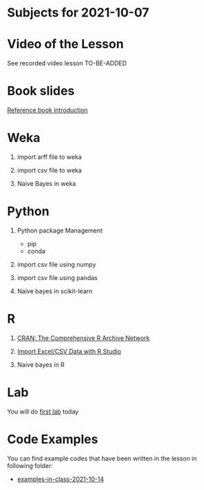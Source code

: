# Subjects for 2021-10-07

# Video of the Lesson

See recorded video lesson TO-BE-ADDED

# Book slides

[Reference book introduction](https://www-users.cse.umn.edu/~kumar001/dmbook/slides/chap1_intro.pptx)


# Weka

1. import arff file to weka
2. import csv file to weka

3. Naive Bayes in weka




# Python

1. Python package Management
    - pip
    - conda

2. import csv file using numpy


3. import csv file using pandas

4. Naive bayes in scikit-learn


# R 

1. [CRAN: The Comprehensive R Archive Network](../course-content/CRAN.md)
2. [Import Excel/CSV Data with R Studio](../course-content/import-excel-data-in-rstudio)

3. Naive bayes in R


# Lab

You will do [first lab](../course-content/labs/lab-01.md) today


# Code Examples

You can find example codes that have been written in the lesson in following folder:
 - [examples-in-class-2021-10-14](source-files-2021/2020-10-14.zip)


